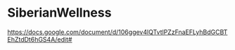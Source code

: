 # SiberianWellness
https://docs.google.com/document/d/106ggev4lQTvtlPZzFnaEFLyhBdGCBTEhZtdDt6hGS4A/edit#
